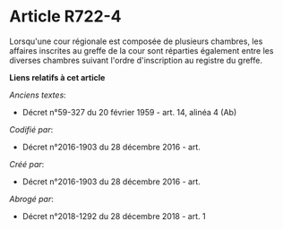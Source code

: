 # Article R722-4

Lorsqu'une cour régionale est composée de plusieurs chambres, les affaires inscrites au greffe de la cour sont réparties
également entre les diverses chambres suivant l'ordre d'inscription au registre du greffe.

**Liens relatifs à cet article**

_Anciens textes_:

  - Décret n°59-327 du 20 février 1959 - art. 14, alinéa 4 (Ab)

_Codifié par_:

  - Décret n°2016-1903 du 28 décembre 2016 - art.

_Créé par_:

  - Décret n°2016-1903 du 28 décembre 2016 - art.

_Abrogé par_:

  - Décret n°2018-1292 du 28 décembre 2018 - art. 1

